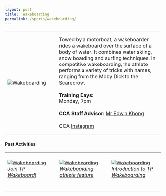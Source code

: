 ```yaml
---
layout: post
title:  Wakeboarding
permalink: /sports/wakeboarding/
---
```


<table>
    <tr>
        <td style="width:33%"><image src="/images/CCA_wakeboarding.jpg" style="display:block;margin-left:auto;margin-right:auto;" alt="Wakeboarding"></image></td>
        <td>
            <p>
                Towed by a motorboat, a wakeboarder rides a wakeboard over the surface of a body of water. It combines water skiing, snow boarding and surfing techniques. In competitive wakeboarding, the athlete performs a variety of tricks with names, ranging from the Moby Dick to the Scarecrow.<br>
                <br>
                <b>Training Days:</b><br>
                Monday, 7pm<br>
                <br>
                <b>CCA Staff Advisor:</b> <a href="mailto:edwink@tp.edu.sg">Mr Edwin Khong</a><br>
                <br>
                CCA <a href="https://www.instagram.com/tpwakeboard">Instagram</a>
            </p>
        </td>
    </tr>
</table>

#### Past Activities

<table>
    <tr>
        <td style="width:33%"><br>
            <a href="https://www.instagram.com/tv/COJ7bdXn7kk/">
                <image src="/images/CCA-wb-ig4.png" style="display:block;margin-left:auto;margin-right:auto;" alt="Wakeboarding">
                <h6 style="margin-top:0%">Join TP Wakeboard!</h6>
                </image>
            </a>
        </td>
        <td style="width:33%"><br>
            <a href="https://www.instagram.com/p/CB2esdHnnUE/">
                <image src="/images/CCA-Wakeboarding_IG2.png" style="display:block;margin-left:auto;margin-right:auto;" alt="Wakeboarding">
                <h6 style="margin-top:0%">Wakeboarding athlete feature</h6>
                </image>
            </a>
        </td>
        <td style="width:33%"><br>
            <a href="https://www.instagram.com/p/B_RoY1sH_-I/">
                <image src="/images/CCA-Wakeboarding_IG1.png" style="display:block;margin-left:auto;margin-right:auto;" alt="Wakeboarding">
                <h6 style="margin-top:0%">Introduction to TP Wakeboarding</h6>
                </image>
            </a>
        </td>
    </tr>
</table>
